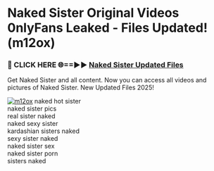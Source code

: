 # Naked Sister Original Videos 0nlyFans Leaked - Files Updated! (m12ox)

<h3>🔴 CLICK HERE 🌐==►► <a href="https://tinyurl.com/yckcrads" rel="nofollow">Naked Sister Updated Files</a></h3>

Get Naked Sister and all content. Now you can access all videos and pictures of Naked Sister. New Updated Files 2025!

[![m12ox](https://i.imgur.com/hpKpOFt.gif)](https://tinyurl.com/yckcrads)
naked hot sister<br>
naked sister pics<br>
real sister naked<br>
naked sexy sister<br>
kardashian sisters naked<br>
sexy sister naked<br>
naked sister sex<br>
naked sister porn<br>
sisters naked